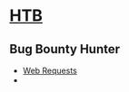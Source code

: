 # [HTB](https://account.hackthebox.com/dashboard)
## Bug Bounty Hunter
- [Web Requests](Web%20Requests.md)
- 